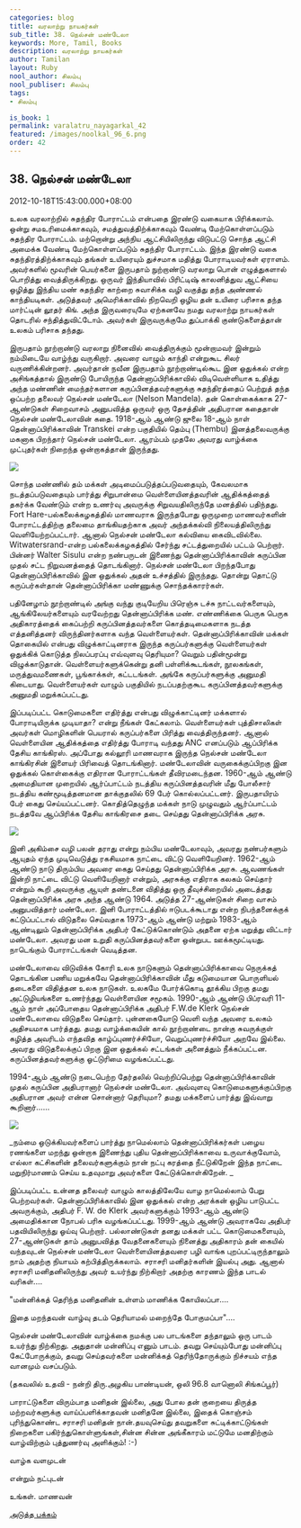 ```yaml
---
categories: blog
title: வரலாற்று நாயகர்கள்
sub_title: 38. நெல்சன் மண்டேலா
keywords: More, Tamil, Books
description: வரலாற்று நாயகர்கள்
author: Tamilan
layout: Ruby
nool_author: சிலம்பு
nool_publiser: சிலம்பு
tags:
- சிலம்பு

is_book: 1
permalink: varalatru_nayagarkal_42
featured: /images/noolkal_96_6.png
order: 42
---
```



## 38. நெல்சன் மண்டேலா

2012-10-18T15:43:00.000+08:00

உலக வரலாற்றில் சுதந்திர போராட்டம் என்பதை இரண்டு வகையாக பிரிக்கலாம். ஒன்று சமஉரிமைக்காகவும், சமத்துவத்திற்க்காகவும் வேண்டி மேற்கொள்ளப்படும் சுதந்திர போராட்டம். மற்றொன்று அந்நிய ஆட்சியிலிருந்து விடுபட்டு சொந்த ஆட்சி அமைக்க வேண்டி மேற்கொள்ளப்படும் சுதந்திர போராட்டம். இந்த இரண்டு வகை சுதந்திரத்திற்க்காகவும் தங்கள் உயிரையும் துச்சமாக மதித்து போராடியவர்கள் ஏராளம். அவர்களில் மூவரின் பெயர்களை இருபதாம் நுற்றாண்டு வரலாறு பொன் எழுத்துகளால் பொறித்து வைத்திருக்கிறது. ஒருவர் இந்தியாவில் பிரிட்டிஷ் காலனித்துவ ஆட்சியை ஒழித்து இந்திய மண் சுதந்திர காற்றை சுவாசிக்க வழி வகுத்து தந்த அண்ணல் காந்தியடிகள். அடுத்தவர் அமெரிக்காவில் நிறவெறி ஒழிய தன் உயிரை பரிசாக தந்த மார்ட்டின் லூதர் கிங். அந்த இருவரையுமே ஏற்கனவே நமது வரலாற்று நாயகர்கள் தொடரில் சந்தித்துவிட்டோம். அவர்கள் இருவருக்குமே துப்பாக்கி குண்டுகளைத்தான் உலகம் பரிசாக தந்தது.

இருபதாம் நூற்றாண்டு வரலாறு நினைவில் வைத்திருக்கும் மூன்றாமவர் இன்றும் நம்மிடையே வாழ்ந்து வருகிறார். அவரை வாழும் காந்தி என்றுகூட சிலர் வருணிக்கின்றனர். அவர்தான் நவீன இருபதாம் நூற்றாண்டில்கூட இன ஒதுக்கல் என்ற அசிங்கத்தால் இருண்டு போயிருந்த தென்னாப்பிரிக்காவில் விடிவெள்ளியாக உதித்து அந்த மண்ணின் மைந்தர்களான கருப்பினத்தவர்களுக்கு சுதந்திரத்தைப் பெற்றுத் தந்த ஒப்பற்ற தலைவர் நெல்சன் மண்டேலா (Nelson Mandela). தன் கொள்கைக்காக 27-ஆண்டுகள் சிறைவாசம் அனுபவித்த ஒருவர் ஒரு தேசத்தின் அதிபரான கதைதான் நெல்சன் மண்டேலாவின் கதை. 1918-ஆம் ஆண்டு ஜுலை 18-ஆம் நாள் தென்னாப்பிரிக்காவின் Transkei என்ற பகுதியில் தெம்பு (Thembu) இனத்தலைவருக்கு மகனாக பிறந்தார் நெல்சன் மண்டேலா. ஆரம்பம் முதலே அவரது வாழ்க்கை முட்புதர்கள் நிறைந்த ஒன்றாகத்தான் இருந்தது.

![](http://3.bp.blogspot.com/-K_u8Sz-WiGg/UHA2DbumCxI/AAAAAAAACbo/9K4K5GjILeE/s1600/170px-Young_Mandela.jpg)

சொந்த மண்ணில் தம் மக்கள் அடிமைப்படுத்தப்படுவதையும், கேவலமாக நடத்தப்படுவதையும் பார்த்து சிறுபான்மை வெள்ளையினத்தவரின் ஆதிக்கத்தைத் தகர்க்க வேண்டும் என்ற உணர்வு அவருக்கு சிறுவயதிலிருந்தே மனத்தில் பதிந்தது. Fort Hare-பல்கலைக்கழகத்தில் மாணவராக இருந்தபோது ஒருமுறை மாணவர்களின் போராட்டத்திற்கு தலைமை தாங்கியதற்காக அவர் அந்தக்கல்வி நிலையத்திலிருந்து வெளியேற்றப்பட்டார். ஆனால் நெல்சன் மண்டேலா கல்வியை கைவிடவில்லை. Witwatersrand-என்ற பல்கலைக்கழகத்தில் சேர்ந்து சட்டத்துறையில் பட்டம் பெற்றார். பின்னர் Walter Sisulu என்ற நண்பருடன் இணைந்து தென்னாப்பிரிக்காவின் கருப்பின முதல் சட்ட நிறுவனத்தைத் தொடங்கினார். நெல்சன் மண்டேலா பிறந்தபோது தென்னாப்பிரிக்காவில் இன ஒதுக்கல் அதன் உச்சத்தில் இருந்தது. தொன்று தொட்டு கருப்பர்கள்தான் தென்னாப்பிரிக்கா மண்ணுக்கு சொந்தக்காரர்கள்.

பதினேழாம் நூற்றாண்டில் அங்கு வந்து குடியேறிய பிரெஞ்சு டச்சு நாட்டவர்களையும், ஆங்கிலேயர்களையும் வரவேற்றது தென்னாப்பிரிக்க மண். எண்ணிக்கை பெருக பெருக அதிகாரத்தைக் கைப்பற்றி கருப்பினத்தவர்களை கொத்தடிமைகளாக நடத்த எத்தனித்தனர் விருந்தினர்களாக வந்த வெள்ளையர்கள். தென்னாப்பிரிக்காவின் மக்கள் தொகையில் என்பது விழுக்காட்டினராக இருந்த கருப்பர்களுக்கு வெள்ளையர்கள் ஒதுக்கிக் கொடுத்த நிலப்பரப்பு எவ்வுளவு தெரியுமா? வெறும் பதின்மூன்று விழுக்காடுதான். வெள்ளையர்களுக்கென்று தனி பள்ளிக்கூடங்கள், நூலகங்கள், மருத்துவமணைகள், பூங்காக்கள், கட்டடங்கள். அங்கே கருப்பர்களுக்கு அனுமதி கிடையாது. வெள்ளையர்கள் வாழும் பகுதியில் நடப்பதற்குகூட கருப்பினத்தவர்களுக்கு அனுமதி மறுக்கப்பட்டது.

இப்படிப்பட்ட கொடுமைகளை எதிர்த்து என்பது விழுக்காட்டினர் மக்களால் போராடியிருக்க முடியாதா? என்று நீங்கள் கேட்கலாம். வெள்ளையர்கள் புத்திசாலிகள் அவர்கள் மொழிகளின் பெயரால் கருப்பர்களை பிரித்து வைத்திருந்தனர். ஆனால் வெள்ளையின ஆதிக்கத்தை எதிர்த்து போராடி வந்தது ANC எனப்படும் ஆப்பிரிக்க தேசிய காங்கிரஸ். அப்போது கல்லூரி மாணவராக இருந்த நெல்சன் மண்டேலா காங்கிரசின் இளையர் பிரிவைத் தொடங்கினார். மண்டேலாவின் வருகைக்குப்பிறகு இன ஒதுக்கல் கொள்கைக்கு எதிரான போராட்டங்கள் தீவிரமடைந்தன. 1960-ஆம் ஆண்டு அமைதியான முறையில் ஆர்ப்பாட்டம் நடத்திய கருப்பினத்தவரின் மீது போலீசார் நடத்திய கண்மூடித்தனமான தாக்குதலில் 69 பேர் கொல்லப்பட்டனர். இருபதாயிரம் பேர் கைது செய்யப்பட்டனர். கொதித்தெழுந்த மக்கள் நாடு முழுவதும் ஆர்ப்பாட்டம் நடத்தவே ஆப்பிரிக்க தேசிய காங்கிரசை தடை செய்தது தென்னாப்பிரிக்க அரசு.

![](http://1.bp.blogspot.com/-BXIlSzGDhQQ/UHA2PAZRLJI/AAAAAAAACbw/hkfpRX5BArQ/s320/heads10-1.png)

இனி அகிம்சை வழி பலன் தராது என்று நம்பிய மண்டேலாவும், அவரது நண்பர்களும் ஆயுதம் ஏந்த முடிவெடுத்து ரகசியமாக நாட்டை விட்டு வெளியேறினர். 1962-ஆம் ஆண்டு நாடு திரும்பிய அவரை கைது செய்தது தென்னாப்பிரிக்க அரசு. ஆவணங்கள் இன்றி நாட்டை விட்டு வெளியேறினார் என்றும், அரசுக்கு எதிராக கலகம் செய்தார் என்றும் கூறி அவருக்கு ஆயுள் தண்டனை விதித்து ஒரு தீவுச்சிறையில் அடைத்தது தென்னாப்பிரிக்க அரசு அந்த ஆண்டு 1964. அடுத்த 27-ஆண்டுகள் சிறை வாசம் அனுபவித்தார் மண்டேலா. இனி போராட்டத்தில் ஈடுபடக்கூடாது என்ற நிபந்தனைக்குக் கட்டுப்பட்டால் விடுதலை செய்வதாக 1973-ஆம் ஆண்டு மற்றும் 1983-ஆம் ஆண்டிலும் தென்னாப்பிரிக்க அதிபர் கேட்டுக்கொண்டும் அதனை ஏற்க மறுத்து விட்டார் மண்டேலா. அவரது மன உறுதி கருப்பினத்தவர்களை ஒன்றுபட ஊக்கமூட்டியது. நாடெங்கும் போராட்டங்கள் வெடித்தன.

மண்டேலாவை விடுவிக்க கோரி உலக நாடுகளும் தென்னாப்பிரிக்காவை நெருக்கத் தொடங்கின பணிய மறுக்கவே தென்னாப்பிரிக்காவின் மீது கடுமையான பொருளியல் தடைகளை விதித்தன உலக நாடுகள். உலகமே போர்க்கொடி தூக்கிய பிறகு தமது அட்டுழியங்களை உணர்ந்தது வெள்ளையின சமூகம். 1990-ஆம் ஆண்டு பிப்ரவரி 11-ஆம் நாள் அப்போதைய தென்னாப்பிரிக்க அதிபர் F.W.de Klerk நெல்சன் மண்டேலாவை விடுதலை செய்தார். புன்னகையோடு வெளி வந்த அவரை உலகம் அதிசயமாக பார்த்தது. தமது வாழ்க்கையின் கால் நூற்றாண்டை நான்கு சுவருக்குள் கழித்த அவரிடம் எந்தவித காழ்ப்புணர்ச்சியோ, வெறுப்புணர்ச்சியோ அறவே இல்லை. அவரது விடுதலைக்குப் பிறகு இன ஒதுக்கல் சட்டங்கள் அனைத்தும் நீக்கப்பட்டன. கருப்பினத்தவர்களுக்கு ஓட்டுரிமை வழங்கப்பட்டது.

1994-ஆம் ஆண்டு நடைபெற்ற தேர்தலில் வெற்றிப்பெற்று தென்னாப்பிரிக்காவின் முதல் கருப்பின அதிபரானார் நெல்சன் மண்டேலா. அவ்வுளவு கொடுமைகளுக்குப்பிறகு அதிபரான அவர் என்ன சொன்னார் தெரியுமா? தமது மக்களைப் பார்த்து இவ்வாறு கூறினார்......

![](http://2.bp.blogspot.com/-oyrY4edLBoI/UHA2YpWNuII/AAAAAAAACb4/MZBNVCuKLSk/s320/Mandela__Nelson-speaking.jpg)

_நம்மை ஒடுக்கியவர்களைப் பார்த்து நாமெல்லாம் தென்னாப்பிரிக்கர்கள் பழைய ரணங்களை மறந்து ஒன்றாக இணைந்து புதிய தென்னாப்பிரிக்காவை உருவாக்குவோம், எல்லா கட்சிகளின் தலைவர்களுக்கும் நான் நட்பு கரத்தை நீட்டுகிறேன் இந்த நாட்டை மறுநிர்மாணம் செய்ய உதவுமாறு அவர்களை கேட்டுக்கொள்கிறேன். _

இப்படிப்பட்ட உன்னத தலைவர் வாழும் காலத்திலேயே வாழ நாமெல்லாம் பேறு பெற்றவர்கள். தென்னாப்பிரிக்காவில் இன ஒதுக்கல் என்ற அரக்கன் ஒழிய பாடுபட்ட அவருக்கும், அதிபர் F. W. de Klerk அவர்களுக்கும் 1993-ஆம் ஆண்டு அமைதிக்கான நோபல் பரிசு வழங்கப்பட்டது. 1999-ஆம் ஆண்டு அவராகவே அதிபர் பதவியிலிருந்து ஓய்வு பெற்றார். பல்லாண்டுகள் தனது மக்கள் பட்ட கொடுமைகளையும், 27-ஆண்டுகள் தாம் அனுபவித்த வேதனைகளையும் நினைத்து அதிகாரம் தன் கையில் வந்தவுடன் நெல்சன் மண்டேலா வெள்ளையினத்தவரை பழி வாங்க புறப்பட்டிருந்தாலும் நாம் அதற்கு நியாயம் கற்பித்திருக்கலாம். சராசரி மனிதர்களின் இயல்பு அது. ஆனால் சராசரி மனிதனிலிருந்து அவர் உயர்ந்து நிற்கிறார் அதற்கு காரணம் இந்த பாடல் வரிகள்....

"மன்னிக்கத் தெரிந்த மனிதனின் உள்ளம் மாணிக்க கோயிலப்பா....

இதை மறந்தவன் வாழ்வு தடம் தெரியாமல் மறைந்தே போகுமப்பா"....

நெல்சன் மண்டேலாவின் வாழ்க்கை நமக்கு பல பாடங்களை தந்தாலும் ஒரு பாடம் உயர்ந்து நிற்கிறது. அதுதான் மன்னிப்பு எனும் பாடம். தவறு செய்யும்போது மன்னிப்பு கேட்போருக்கும், தவறு செய்தவர்களை மன்னிக்கத் தெரிந்தோருக்கும் நிச்சயம் எந்த வானமும் வசப்படும்.

(தகவலில் உதவி - நன்றி திரு.அழகிய பாண்டியன், ஒலி 96.8 வானொலி சிங்கப்பூர்)

பாராட்டுகளை விரும்பாத மனிதன் இல்லை, அது போல தன் குறையை திருத்த மற்றவர்களுக்கு வாய்ப்பளிக்காதவன் மனிதனே இல்லை, இதைக் கொஞ்சம் புரிந்துகொண்ட சராசரி மனிதன் நான்.தயவுசெய்து தவறுகளை சுட்டிக்காட்டுங்கள் நிறைகளை பகிர்ந்துகொள்ளுங்கள்,சின்ன சின்ன அங்கீகாரம் மட்டுமே மனதிற்கும் வாழ்விற்கும் புத்துணர்வு அளிக்கும்! :-)

வாழ்க வளமுடன்

என்றும் நட்புடன்

உங்கள். மாணவன்

[அடுத்த பக்கம்](varalatru_nayagarkal_43)